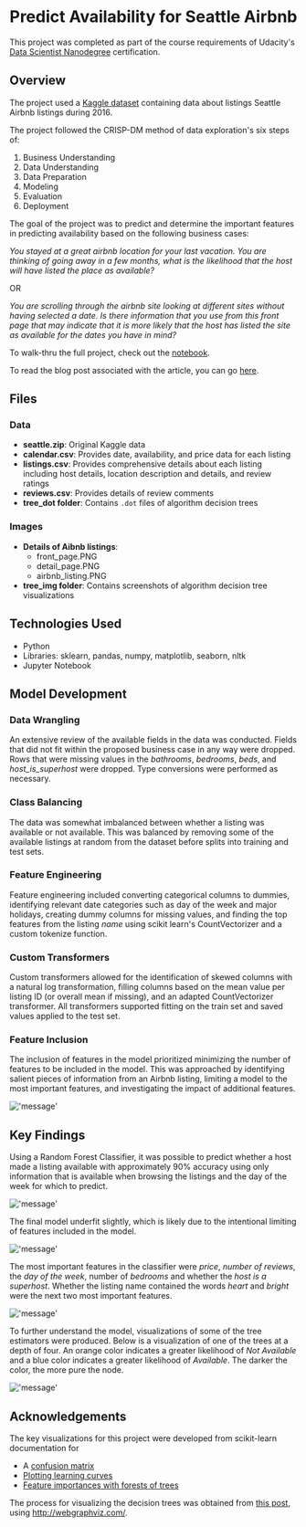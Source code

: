 # Predict Availability for Seattle Airbnb
This project was completed as part of the course requirements of Udacity's [Data Scientist Nanodegree](https://www.udacity.com/course/data-scientist-nanodegree--nd025) certification.

## Overview
The project used a [Kaggle dataset](https://www.kaggle.com/airbnb/seattle) containing data about listings Seattle Airbnb listings during 2016.

The project followed the CRISP-DM method of data exploration's six steps of:
1. Business Understanding
2. Data Understanding
3. Data Preparation
4. Modeling
5. Evaluation
6. Deployment

The goal of the project was to predict and determine the important features in predicting availability based on the following business cases:

_You stayed at a great airbnb location for your last vacation. You are thinking of going away in a few months, what is the likelihood that the host will have listed the place as available?_

OR

_You are scrolling through the airbnb site looking at different sites without having selected a date. Is there information that you use from this front page that may indicate that it is more likely that the host has listed the site as available for the dates you have in mind?_

To walk-thru the full project, check out the [notebook](https://github.com/rebeccaebarnes/DSND-Project-4/blob/master/seattle_airbnb_exploration.ipynb).

To read the blog post associated with the article, you can go [here](https://medium.com/@rebeccaebarnes/this-will-make-you-think-like-a-supercomputer-39898ab9eaf8).

## Files
### Data
- **seattle.zip**: Original Kaggle data
- **calendar.csv**: Provides date, availability, and price data for each listing
- **listings.csv**: Provides comprehensive details about each listing including host details, location description and details, and review ratings
- **reviews.csv**: Provides details of review comments
- **tree_dot folder**: Contains `.dot` files of algorithm decision trees

### Images
- **Details of Aibnb listings**:
    - front_page.PNG
    - detail_page.PNG
    - airbnb_listing.PNG
- **tree_img folder**: Contains screenshots of algorithm decision tree visualizations


## Technologies Used
- Python
- Libraries: sklearn, pandas, numpy, matplotlib, seaborn, nltk
- Jupyter Notebook

## Model Development
### Data Wrangling
An extensive review of the available fields in the data was conducted. Fields that did not fit within the proposed business case in any way were dropped. Rows that were missing values in the _bathrooms_, _bedrooms_, _beds_, and _host_is_superhost_ were dropped. Type conversions were performed as necessary.

### Class Balancing
The data was somewhat imbalanced between whether a listing was available or not available. This was balanced by removing some of the available listings at random from the dataset before splits into training and test sets.

### Feature Engineering
Feature engineering included converting categorical columns to dummies, identifying relevant date categories such as day of the week and major holidays, creating dummy columns for missing values, and finding the top features from the listing _name_ using scikit learn's CountVectorizer and a custom tokenize function.

### Custom Transformers
Custom transformers allowed for the identification of skewed columns with a natural log transformation, filling columns based on the mean value per listing ID (or overall mean if missing), and an adapted CountVectorizer transformer. All transformers supported fitting on the train set and saved values applied to the test set.

### Feature Inclusion
The inclusion of features in the model prioritized minimizing the number of features to be included in the model. This was approached by identifying salient pieces of information from an Airbnb listing, limiting a model to the most important features, and investigating the impact of additional features.

!['message'](airbnb_listing.PNG)

## Key Findings

Using a Random Forest Classifier, it was possible to predict whether a host made a listing available with approximately 90% accuracy using only information that is available when browsing the listings and the day of the week for which to predict.

!['message'](final_model_cm.png)

The final model underfit slightly, which is likely due to the intentional limiting of features included in the model.

!['message'](final_model_underfit.png)

The most important features in the classifier were _price_, _number of reviews_, the _day of the week_, number of _bedrooms_ and whether the _host is a superhost_. Whether the listing name contained the words _heart_ and _bright_ were the next two most important features.

!['message'](final_model_importances.png)

To further understand the model, visualizations of some of the tree estimators were produced. Below is a visualization of one of the trees at a depth of four. An orange color indicates a greater likelihood of _Not Available_ and a blue color indicates a greater likelihood of _Available_. The darker the color, the more pure the node.

!['message'](final_model_tree.png)

## Acknowledgements
The key visualizations for this project were developed from scikit-learn documentation for
- A [confusion matrix](https://scikit-learn.org/stable/auto_examples/model_selection/plot_confusion_matrix.html#sphx-glr-auto-examples-model-selection-plot-confusion-matrix-py)
- [Plotting learning curves](https://scikit-learn.org/stable/auto_examples/model_selection/plot_learning_curve.html)
- [Feature importances with forests of trees](https://scikit-learn.org/stable/auto_examples/ensemble/plot_forest_importances.html)

The process for visualizing the decision trees was obtained from [this post](https://towardsdatascience.com/how-to-visualize-a-decision-tree-from-a-random-forest-in-python-using-scikit-learn-38ad2d75f21c), using http://webgraphviz.com/.
